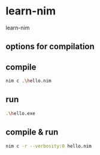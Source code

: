 # learn-nim
learn-nim

## options for compilation

## compile 

```bash
nim c .\hello.nim
```

## run

```bash
.\hello.exe
```

## compile & run

```bash
nim c -r --verbosity:0 hello.nim
```